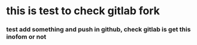 # this is test to check gitlab fork 

### test add something and push in github, check gitlab is get this inofom or not
